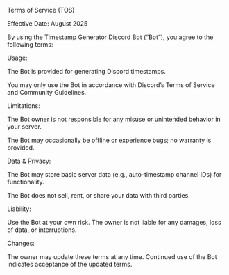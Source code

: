 Terms of Service (TOS)

Effective Date: August 2025

By using the Timestamp Generator Discord Bot (“Bot”), you agree to the following terms:

Usage:

The Bot is provided for generating Discord timestamps.

You may only use the Bot in accordance with Discord’s Terms of Service and Community Guidelines.

Limitations:

The Bot owner is not responsible for any misuse or unintended behavior in your server.

The Bot may occasionally be offline or experience bugs; no warranty is provided.

Data & Privacy:

The Bot may store basic server data (e.g., auto-timestamp channel IDs) for functionality.

The Bot does not sell, rent, or share your data with third parties.

Liability:

Use the Bot at your own risk. The owner is not liable for any damages, loss of data, or interruptions.

Changes:

The owner may update these terms at any time. Continued use of the Bot indicates acceptance of the updated terms.

